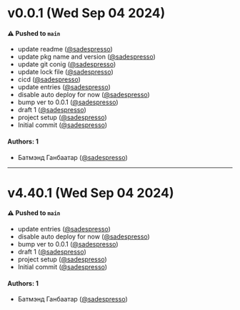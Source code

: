 # v0.0.1 (Wed Sep 04 2024)

#### ⚠️ Pushed to `main`

- update readme ([@sadespresso](https://github.com/sadespresso))
- update pkg name and version ([@sadespresso](https://github.com/sadespresso))
- update git conig ([@sadespresso](https://github.com/sadespresso))
- update lock file ([@sadespresso](https://github.com/sadespresso))
- cicd ([@sadespresso](https://github.com/sadespresso))
- update entries ([@sadespresso](https://github.com/sadespresso))
- disable auto deploy for now ([@sadespresso](https://github.com/sadespresso))
- bump ver to 0.0.1 ([@sadespresso](https://github.com/sadespresso))
- draft 1 ([@sadespresso](https://github.com/sadespresso))
- project setup ([@sadespresso](https://github.com/sadespresso))
- Initial commit ([@sadespresso](https://github.com/sadespresso))

#### Authors: 1

- Батмэнд Ганбаатар ([@sadespresso](https://github.com/sadespresso))

---

# v4.40.1 (Wed Sep 04 2024)

#### ⚠️ Pushed to `main`

- update entries ([@sadespresso](https://github.com/sadespresso))
- disable auto deploy for now ([@sadespresso](https://github.com/sadespresso))
- bump ver to 0.0.1 ([@sadespresso](https://github.com/sadespresso))
- draft 1 ([@sadespresso](https://github.com/sadespresso))
- project setup ([@sadespresso](https://github.com/sadespresso))
- Initial commit ([@sadespresso](https://github.com/sadespresso))

#### Authors: 1

- Батмэнд Ганбаатар ([@sadespresso](https://github.com/sadespresso))
